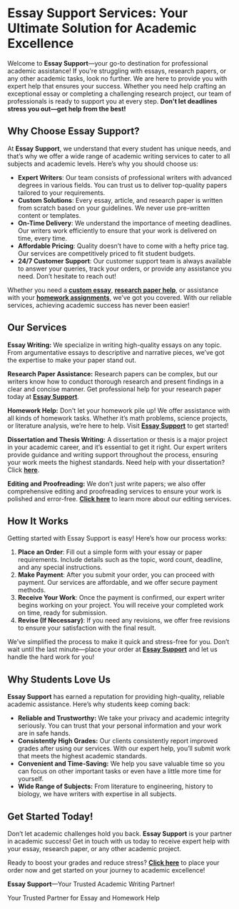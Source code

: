 <h1>Essay Support Services: Your Ultimate Solution for Academic Excellence</h1>

<p>Welcome to <strong>Essay Support</strong>—your go-to destination for professional academic assistance! If you're struggling with essays, research papers, or any other academic tasks, look no further. We are here to provide you with expert help that ensures your success. Whether you need help crafting an exceptional essay or completing a challenging research project, our team of professionals is ready to support you at every step. <strong>Don't let deadlines stress you out—get help from the best!</strong></p>

<h2>Why Choose Essay Support?</h2>

<p>At <strong>Essay Support</strong>, we understand that every student has unique needs, and that’s why we offer a wide range of academic writing services to cater to all subjects and academic levels. Here’s why you should choose us:</p>

<ul>
    <li><strong>Expert Writers</strong>: Our team consists of professional writers with advanced degrees in various fields. You can trust us to deliver top-quality papers tailored to your requirements.</li>
    <li><strong>Custom Solutions</strong>: Every essay, article, and research paper is written from scratch based on your guidelines. We never use pre-written content or templates.</li>
    <li><strong>On-Time Delivery</strong>: We understand the importance of meeting deadlines. Our writers work efficiently to ensure that your work is delivered on time, every time.</li>
    <li><strong>Affordable Pricing</strong>: Quality doesn’t have to come with a hefty price tag. Our services are competitively priced to fit student budgets.</li>
    <li><strong>24/7 Customer Support</strong>: Our customer support team is always available to answer your queries, track your orders, or provide any assistance you need. Don’t hesitate to reach out!</li>
</ul>

<p>Whether you need a <a href="https://tinyurl.com/topessay?keyword=essay+support"><strong>custom essay</strong></a>, <a href="https://tinyurl.com/topessay?keyword=essay+support"><strong>research paper help</strong></a>, or assistance with your <a href="https://tinyurl.com/topessay?keyword=essay+support"><strong>homework assignments</strong></a>, we’ve got you covered. With our reliable services, achieving academic success has never been easier!</p>

<h2>Our Services</h2>

<p><strong>Essay Writing:</strong> We specialize in writing high-quality essays on any topic. From argumentative essays to descriptive and narrative pieces, we’ve got the expertise to make your paper stand out.</p>

<p><strong>Research Paper Assistance:</strong> Research papers can be complex, but our writers know how to conduct thorough research and present findings in a clear and concise manner. Get professional help for your research paper today at <a href="https://tinyurl.com/topessay?keyword=essay+support"><strong>Essay Support</strong></a>.</p>

<p><strong>Homework Help:</strong> Don't let your homework pile up! We offer assistance with all kinds of homework tasks. Whether it’s math problems, science projects, or literature analysis, we’re here to help. Visit <a href="https://tinyurl.com/topessay?keyword=essay+support"><strong>Essay Support</strong></a> to get started!</p>

<p><strong>Dissertation and Thesis Writing:</strong> A dissertation or thesis is a major project in your academic career, and it’s essential to get it right. Our expert writers provide guidance and writing support throughout the process, ensuring your work meets the highest standards. Need help with your dissertation? Click <a href="https://tinyurl.com/topessay?keyword=essay+support"><strong>here</strong></a>.</p>

<p><strong>Editing and Proofreading:</strong> We don’t just write papers; we also offer comprehensive editing and proofreading services to ensure your work is polished and error-free. <a href="https://tinyurl.com/topessay?keyword=essay+support"><strong>Click here</strong></a> to learn more about our editing services.</p>

<h2>How It Works</h2>

<p>Getting started with Essay Support is easy! Here’s how our process works:</p>

<ol>
    <li><strong>Place an Order</strong>: Fill out a simple form with your essay or paper requirements. Include details such as the topic, word count, deadline, and any special instructions.</li>
    <li><strong>Make Payment</strong>: After you submit your order, you can proceed with payment. Our services are affordable, and we offer secure payment methods.</li>
    <li><strong>Receive Your Work</strong>: Once the payment is confirmed, our expert writer begins working on your project. You will receive your completed work on time, ready for submission.</li>
    <li><strong>Revise (If Necessary)</strong>: If you need any revisions, we offer free revisions to ensure your satisfaction with the final result.</li>
</ol>

<p>We’ve simplified the process to make it quick and stress-free for you. Don’t wait until the last minute—place your order at <a href="https://tinyurl.com/topessay?keyword=essay+support"><strong>Essay Support</strong></a> and let us handle the hard work for you!</p>

<h2>Why Students Love Us</h2>

<p><strong>Essay Support</strong> has earned a reputation for providing high-quality, reliable academic assistance. Here’s why students keep coming back:</p>

<ul>
    <li><strong>Reliable and Trustworthy:</strong> We take your privacy and academic integrity seriously. You can trust that your personal information and your work are in safe hands.</li>
    <li><strong>Consistently High Grades:</strong> Our clients consistently report improved grades after using our services. With our expert help, you’ll submit work that meets the highest academic standards.</li>
    <li><strong>Convenient and Time-Saving:</strong> We help you save valuable time so you can focus on other important tasks or even have a little more time for yourself.</li>
    <li><strong>Wide Range of Subjects:</strong> From literature to engineering, history to biology, we have writers with expertise in all subjects.</li>
</ul>

<h2>Get Started Today!</h2>

<p>Don’t let academic challenges hold you back. <strong>Essay Support</strong> is your partner in academic success! Get in touch with us today to receive expert help with your essay, research paper, or any other academic project.</p>

<p>Ready to boost your grades and reduce stress? <a href="https://tinyurl.com/topessay?keyword=essay+support"><strong>Click here</strong></a> to place your order now and get started on your journey to academic excellence!</p>

<p><strong>Essay Support</strong>—Your Trusted Academic Writing Partner!</p>
Your Trusted Partner for Essay and Homework Help
